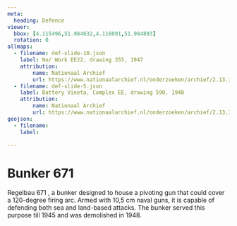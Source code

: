 ```yaml
---
meta:
  heading: Defence
viewer:
  bbox: [4.115496,51.984632,4.116091,51.984893]
  rotation: 0
allmaps:
  - filename: def-slide-10.json
    label: No/ Work EE22, drawing 355, 1947
    attribution:
        name: Nationaal Archief
        url: https://www.nationaalarchief.nl/onderzoeken/archief/2.13.167/invnr/717/file/NL-HaNA_2.13.167_717_01?eadID=2.13.167&unitID=717&query=
  - filename: def-slide-5.json
    label: Battery Vineta, Complex EE, drawing 590, 1948
    attribution: 
        name: Nationaal Archief
        url: https://www.nationaalarchief.nl/onderzoeken/archief/2.13.167/invnr/333/file/NL-HaNA_2.13.167_333_01?eadID=2.13.167&unitID=333&query=
geojson:
  - filename: 
    label:

---
```


# Bunker 671

Regelbau 671 , a bunker designed to house a pivoting gun that could cover a 120-degree firing arc. Armed with 10,5 cm naval guns, it is capable of defending both sea and land-based attacks. The bunker served this purpose till 1945 and was demolished in 1948.